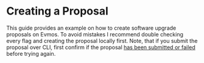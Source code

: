 # Creating a Proposal

This guide provides an example on how to create software upgrade proposals on Evmos. To avoid mistakes I recommend double checking every flag and creating the proposal locally first. Note, that if you submit the proposal over CLI, first confirm if the proposal [has been submitted or failed](https://app.evmos.org/governance) before trying again.
